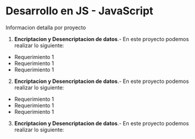 # Desarrollo en JS - JavaScript
Informacion detalla por proyecto
1. **Encriptacion y Desencriptacion de datos**.- En este proyecto podemos realizar lo siguiente:<br>
  - Requerimiento 1
  - Requerimiento 1
  - Requerimiento 1
2. **Encriptacion y Desencriptacion de datos**.- En este proyecto podemos realizar lo siguiente:<br>
  - Requerimiento 1
  - Requerimiento 1
  - Requerimiento 1
3. **Encriptacion y Desencriptacion de datos**.- En este proyecto podemos realizar lo siguiente:<br>
